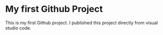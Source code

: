 # My first Github Project

This is my first Github project. I published this project directly from visual studio code.
